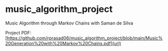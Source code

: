 # music_algorithm_project
Music Algorithm through Markov Chains with Saman de Silva

Project PDF: [https://github.com/rprasad06/music_algorithm_project/blob/main/Music%20Generation%20with%20Markov%20Chains.pdf](url)
